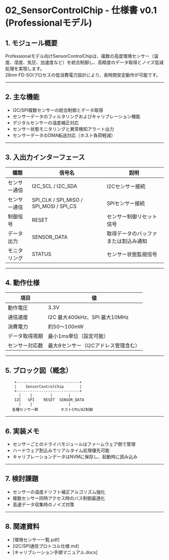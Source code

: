 # 02_SensorControlChip - 仕様書 v0.1 (Professionalモデル)

## 1. モジュール概要

Professionalモデル向けSensorControlChipは、複数の高度環境センサー（温度、湿度、気圧、加速度など）を統合制御し、高精度のデータ取得とノイズ低減処理を実現します。  
28nm FD-SOIプロセスの低消費電力設計により、長時間安定動作が可能です。

---

## 2. 主な機能

- I2C/SPI複数センサーの統合制御とデータ取得  
- センサーデータのフィルタリングおよびキャリブレーション機能  
- デジタルセンサーの温度補正対応  
- センサー状態モニタリングと異常検知アラート出力  
- センサーデータのDMA転送対応（ホスト負荷軽減）

---

## 3. 入出力インターフェース

| 種類           | 信号名           | 説明                                   |
|----------------|------------------|----------------------------------------|
| センサー通信   | I2C_SCL / I2C_SDA| I2Cセンサー接続                        |
| センサー通信   | SPI_CLK / SPI_MISO / SPI_MOSI / SPI_CS | SPIセンサー接続           |
| 制御信号       | RESET            | センサー制御リセット信号                |
| データ出力     | SENSOR_DATA      | 取得データのバッファまたは割込み通知   |
| モニタリング   | STATUS           | センサー状態監視信号                    |

---

## 4. 動作仕様

| 項目                 | 値                                 |
|----------------------|-----------------------------------|
| 動作電圧             | 3.3V                              |
| 通信速度             | I2C 最大400kHz、SPI 最大10MHz    |
| 消費電力             | 約50〜100mW                       |
| データ取得周期       | 最小1ms単位（設定可能）           |
| センサー対応数       | 最大8センサー（I2Cアドレス管理含む）|

---

## 5. ブロック図（概念）

```
    +----------------------------+
    |    SensorControlChip       |
    +----------------------------+
      |    |        |       |
    I2C   SPI    RESET  SENSOR_DATA
      |    |                |
   各種センサー群          ホストCPU/AI制御
```

---

## 6. 実装メモ

- センサーごとのドライバモジュールはファームウェア側で管理  
- ハードウェア割込みでリアルタイム処理優先可能  
- キャリブレーションデータはNVMに保存し、起動時に読み込み

---

## 7. 検討課題

- センサーの温度ドリフト補正アルゴリズム強化  
- 複数センサー同時アクセス時のバス制御最適化  
- 高速データ収集時のノイズ対策

---

## 8. 関連資料

- [環境センサー一覧.pdf]  
- [I2C/SPI通信プロトコル仕様.md]  
- [キャリブレーション手順マニュアル.docx]
